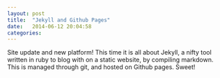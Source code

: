 ```yaml
---
layout: post
title:  "Jekyll and Github Pages"
date:   2014-06-12 20:04:58
categories:
---
```


Site update and new platform! This time it is all about Jekyll, a nifty tool written in ruby to blog with on a static website, by compiling markdown. This is managed through git, and hosted on Github pages. Sweet!